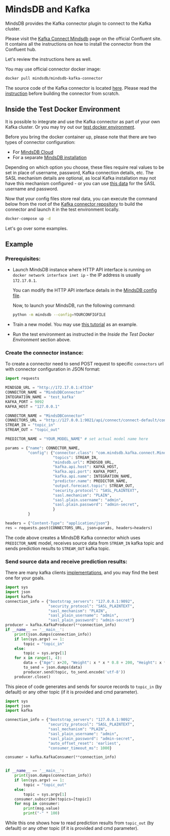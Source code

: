 # MindsDB and Kafka

MindsDB provides the Kafka connector plugin to connect to the Kafka cluster.

Please visit the [Kafka Connect Mindsdb](https://www.confluent.io/hub/mindsdb/mindsdb-kafka-connector) page on the official Confluent site. It contains all the instructions on how to install the connector from the Confluent hub.

Let's review the instructions here as well.

You may use official connector docker image:

```bash
docker pull mindsdb/mindsdb-kafka-connector
```

The source code of the Kafka connector is located [here](https://github.com/mindsdb/kafka_connector). Please read the [instruction](https://github.com/mindsdb/kafka_connector/blob/main/README.md) before building the connector from scratch.

## Inside the Test Docker Environment

It is possible to integrate and use the Kafka connector as part of your own Kafka cluster. Or you may try out our [test docker environment](https://github.com/mindsdb/kafka_connector/blob/main/docker-compose.yml).

Before you bring the docker container up, please note that there are two types of connector configuration:

 - For [MindsDB Cloud](https://github.com/mindsdb/kafka_connector/blob/main/examples/kafkaConfig.json)
 - For a separate [MindsDB installation](https://github.com/mindsdb/kafka_connector/blob/main/examples/kafkaConfigSeparateMindsdbInstance.json)

 Depending on which option you choose, these files require real values to be set in place of username, password, Kafka connection details, etc. The SASL mechanism details are optional, as local Kafka installation may not have this mechanism configured - or you can use [this data](https://github.com/mindsdb/kafka_connector/blob/main/kafka_server_jaas.conf#L11,L12) for the SASL username and password.

 Now that your config files store real data, you can execute the command below from the root of the [Kafka connector repository](https://github.com/mindsdb/kafka_connector) to build the connector and launch it in the test environment locally.

```bash
docker-compose up -d
```

Let's go over some examples.

## Example

### Prerequisites:
- Launch MindsDB instance where HTTP API interface is running on `docker network interface inet ip` - the IP address is usually `172.17.0.1`.

    You can modify the HTTP API interface details in the [MindsDB config file](https://github.com/mindsdb/mindsdb/blob/staging/mindsdb/utilities/config.py#L50,L52).

    Now, to launch your MindsDB, run the following command:

    ```bash
    python -m mindsdb --config=YOURCONFIGFILE
    ```

- Train a new model. You may use [this tutorial](/sql/tutorials/bodyfat) as an example.

- Run the test environment as instructed in the *Inside the Test Docker Environment* section above.

### Create the connector instance:
To create a connector need to send POST request to specific `connectors` url with connector configuration in JSON format:
```python
import requests

MINDSDB_URL = "http://172.17.0.1:47334"
CONNECTOR_NAME = "MindsDBConnector"
INTEGRATION_NAME = 'test_kafka'
KAFKA_PORT = 9092
KAFKA_HOST = "127.0.0.1"

CONNECTOR_NAME = "MindsDBConnector"
CONNECTORS_URL = "http://127.0.0.1:9021/api/connect/connect-default/connectors"
STREAM_IN = "topic_in"
STREAM_OUT = "topic_out"

PREDICTOR_NAME = "YOUR_MODEL_NAME" # set actual model name here

params = {"name": CONNECTOR_NAME,
          "config": {"connector.class": "com.mindsdb.kafka.connect.MindsDBConnector",
                     "topics": STREAM_IN,
                     "mindsdb.url": MINDSDB_URL,
                     "kafka.api.host": KAFKA_HOST,
                     "kafka.api.port": KAFKA_PORT,
                     "kafka.api.name": INTEGRATION_NAME,
                     "predictor.name": PREDICTOR_NAME,
                     "output.forecast.topic": STREAM_OUT,
                     "security.protocol": "SASL_PLAINTEXT",
                     "sasl.mechanism": "PLAIN",
                     "sasl.plain.username": "admin",
                     "sasl.plain.password": "admin-secret",
                     }
          }

headers = {"Content-Type": "application/json"}
res = requests.post(CONNECTORS_URL, json=params, headers=headers)
```

The code above creates a MindsDB Kafka connector which uses `PREDICTOR_NAME` model, receives source data from `STREAM_IN` kafka topic and sends prediction results to `STREAM_OUT` kafka topic.

### Send source data and receive prediction results:
There are many kafka clients <ins>[implementations](https://docs.confluent.io/platform/current/clients/index.html)</ins>, and you may find the best one for your goals.

```python
import sys                                                                                                                                                  
import json
import kafka
connection_info = {"bootstrap_servers": "127.0.0.1:9092",
                   "security_protocol": "SASL_PLAINTEXT",
                   "sasl_mechanism": "PLAIN",
                   "sasl_plain_username": "admin",
                   "sasl_plain_password": "admin-secret"}
producer = kafka.KafkaProducer(**connection_info)
if __name__ == '__main__':
    print(json.dumps(connection_info))
    if len(sys.argv) == 1:
        topic = "topic_in"
    else:
        topic = sys.argv[1]
    for x in range(1, 4):
        data = {"Age": x+20, "Weight": x * x * 0.8 + 200, "Height": x * x * 0.5 + 65}
        to_send = json.dumps(data)
        producer.send(topic, to_send.encode('utf-8'))
    producer.close()
```

This piece of code generates and sends for source records to `topic_in` (by default) or any other topic (if it is provided and cmd parameter).

```python
import sys
import json
import kafka

connection_info = {"bootstrap_servers": "127.0.0.1:9092",
                   "security_protocol": "SASL_PLAINTEXT",
                   "sasl_mechanism": "PLAIN",
                   "sasl_plain_username": "admin",
                   "sasl_plain_password": "admin-secret",
                   "auto_offset_reset": 'earliest',
                   "consumer_timeout_ms": 1000}

consumer = kafka.KafkaConsumer(**connection_info)


if __name__ == '__main__':
    print(json.dumps(connection_info))
    if len(sys.argv) == 1:
        topic = "topic_out"
    else:
        topic = sys.argv[1]
    consumer.subscribe(topics=[topic])
    for msg in consumer:
        print(msg.value)
        print("-" * 100)
```

While this one shows how to read prediction results from `topic_out` (by default) or any other topic (if it is provided and cmd parameter).
